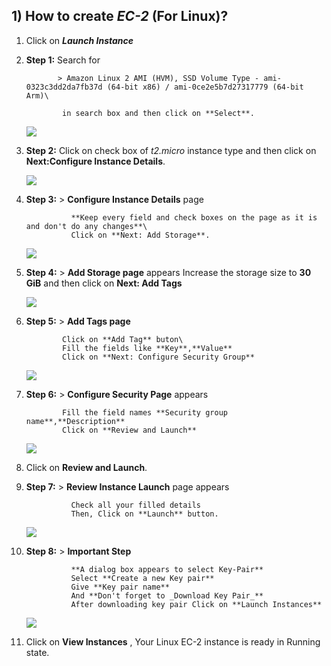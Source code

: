 ## **1) How to create _EC-2_ (For Linux)?**

1) Click on **_Launch Instance_**

2) **Step 1:** Search for 

              > Amazon Linux 2 AMI (HVM), SSD Volume Type - ami-0323c3dd2da7fb37d (64-bit x86) / ami-0ce2e5b7d27317779 (64-bit Arm)\
               
               in search box and then click on **Select**.
   
   ![](Linux1.jpg)
 
3) **Step 2:** Click on check box of *t2.micro* instance type and then click on **Next:Configure Instance Details**.
 
    ![](Linux2.jpg)
    
4) **Step 3:** > **Configure Instance Details** page
 
                 **Keep every field and check boxes on the page as it is and don't do any changes**\
                 Click on **Next: Add Storage**.
    
    ![](Linux3.jpg)
    
 5) **Step 4:** > **Add Storage page** appears
                Increase the storage size to **30 GiB** and then click on **Next: Add Tags**
                
    ![](Linux4.jpg)            
                
 6) **Step 5:** > **Add Tags page**
 
                Click on **Add Tag** buton\
                Fill the fields like **Key**,**Value**
                Click on **Next: Configure Security Group**
                
    ![](Linux5.jpg) 
    
 7) **Step 6:** > **Configure Security Page** appears
 
                Fill the field names **Security group name**,**Description**
                Click on **Review and Launch**
                
    ![](Linux6.jpg)
    
 8) Click on **Review and Launch**.
 
 9) **Step 7:** > **Review Instance Launch** page appears
 
                  Check all your filled details
                  Then, Click on **Launch** button.
                  
    ![](Linux7.jpg)
    
 10) **Step 8:** > **Important Step**
 
                   **A dialog box appears to select Key-Pair**
                   Select **Create a new Key pair**
                   Give **Key pair name**
                   And **Don't forget to _Download Key Pair_**
                   After downloading key pair Click on **Launch Instances**
                   
     ![](Linux8.jpg)
     
 11) Click on **View Instances** , Your Linux EC-2 instance is ready in Running state.   
           
                
                 
     
